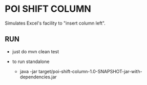 POI SHIFT COLUMN
=====================

Simulates Excel's facility to "insert column left".

## RUN ##
* just do mvn clean test

* to run standalone
    * java -jar target/poi-shift-column-1.0-SNAPSHOT-jar-with-dependencies.jar

